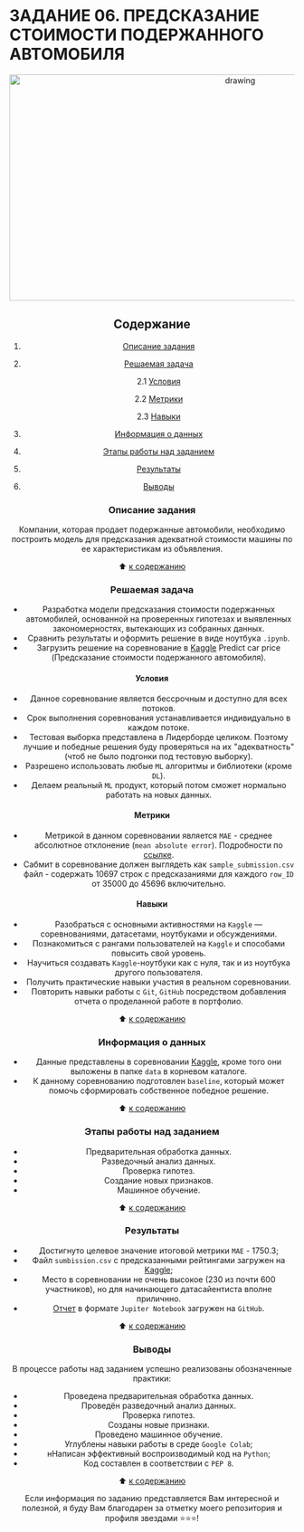 # **ЗАДАНИЕ 06. ПРЕДСКАЗАНИЕ СТОИМОСТИ ПОДЕРЖАННОГО АВТОМОБИЛЯ**

<center> <img src = https://mtdata.ru/u30/photoB82A/20119654497-0/original.jpg alt="drawing" style="width: 800px; height:400px;">

## **Содержание**

1. [Описание задания](https://github.com/Licharg/SkillFactory/blob/master/Tasks/Task_06/README.md#Описание-задания)  
2. [Решаемая задача](https://github.com/Licharg/SkillFactory/blob/master/Tasks/Task_06/README.md#Решаемая-задача)

    2.1 [Условия](https://github.com/Licharg/SkillFactory/blob/master/Tasks/Task_06/README.md#Условия)

    2.2 [Метрики](https://github.com/Licharg/SkillFactory/blob/master/Tasks/Task_06/README.md#Метрики)

    2.3 [Навыки](https://github.com/Licharg/SkillFactory/blob/master/Tasks/Task_06/README.md#Навыки)

3. [Информация о данных](https://github.com/Licharg/SkillFactory/blob/master/Tasks/Task_06/README.md#Информация-о-данных)  
4. [Этапы работы над заданием](https://github.com/Licharg/SkillFactory/blob/master/Tasks/Task_06/README.md#Этапы-работы-над-заданием)  
5. [Результаты](https://github.com/Licharg/SkillFactory/blob/master/Tasks/Task_06/README.md#Результаты)
6. [Выводы](https://github.com/Licharg/SkillFactory/blob/master/Tasks/Task_06/README.md#Выводы)

### **Описание задания**

Компании, которая продает подержанные автомобили, необходимо построить модель для предсказания адекватной стоимости машины по ее характеристикам из объявления.

:arrow_up: [к содержанию](https://github.com/Licharg/SkillFactory/blob/master/Tasks/Task_06/README.md#Содержание)

### **Решаемая задача**

- Разработка модели предсказания стоимости подержанных автомобилей, основанной на проверенных гипотезах и выявленных закономерностях, вытекающих из собранных данных.
- Сравнить результаты и оформить решение в виде ноутбука `.ipynb`.
- Загрузить решение на соревнование в [Kaggle](https://www.kaggle.com/competitions/sf-dst-predict-car-price) Predict car price (Предсказание стоимости подержанного автомобиля).

#### **Условия**

- Данное соревнование является бессрочным и доступно для всех потоков.
- Срок выполнения соревнования устанавливается индивидуально в каждом потоке.
- Тестовая выборка представлена в Лидерборде целиком. Поэтому лучшие и победные решения буду проверяться на их "адекватность" (чтоб не было подгонки под тестовую выборку).
- Разрешено использовать любые `ML` алгоритмы и библиотеки (кроме `DL`).
- Делаем реальный `ML` продукт, который потом сможет нормально работать на новых данных.

#### **Метрики**

- Метрикой в данном соревновании является `MAE` - среднее абсолютное отклонение (`mean absolute error`). Подробности по [ссылке](https://scikit-learn.org/stable/modules/generated/sklearn.metrics.mean_absolute_error.html).
- Сабмит в соревнование должен выглядеть как `sample_submission.csv` файл - содержать 10697 строк с предсказаниями для каждого `row_ID` от 35000 до 45696 включительно.

#### **Навыки**

- Разобраться с основными активностями на `Kaggle` — соревнованиями, датасетами, ноутбуками и обсуждениями.
- Познакомиться с рангами пользователей на `Kaggle` и способами повысить свой уровень.
- Научиться создавать `Kaggle`-ноутбуки как с нуля, так и из ноутбука другого пользователя.
- Получить практические навыки участия в реальном соревновании.
- Повторить навыки работы с `Git`, `GitHub` посредством добавления отчета о проделанной работе в портфолио.

:arrow_up: [к содержанию](https://github.com/Licharg/SkillFactory/blob/master/Tasks/Task_06/README.md#Содержание)

### **Информация о данных**

- Данные представлены в соревновании [Kaggle](https://www.kaggle.com/competitions/sf-dst-predict-car-price/data), кроме того они выложены в папке `data` в корневом каталоге.
- К данному соревнованию подготовлен `baseline`, который может помочь сформировать собственное победное решение.
  
:arrow_up: [к содержанию](https://github.com/Licharg/SkillFactory/blob/master/Tasks/Task_06/README.md#Содержание)

### **Этапы работы над заданием**

- Предварительная обработка данных.
- Разведочный анализ данных.
- Проверка гипотез.
- Создание новых признаков.
- Машинное обучение.

:arrow_up: [к содержанию](https://github.com/Licharg/SkillFactory/blob/master/Tasks/Task_06/README.md#Содержание)

### **Результаты**

- Достигнуто целевое значение итоговой метрики `MAE` - 1750.3;  
- Файл `sumbission.csv` с предсказанными рейтингами загружен на [Kaggle](https://www.kaggle.com/competitions/sf-dst-predict-car-price/leaderboard);
- Место в соревновании не очень высокое (230 из почти 600 участников), но для начинающего датасайентиста вполне приличнно.
- [Отчет](https://github.com/Licharg/SkillFactory/blob/master/Tasks/Task_06/Task_06_Predict_Car_Price.ipynb) в формате `Jupiter Notebook` загружен на `GitHub`.

:arrow_up: [к содержанию](https://github.com/Licharg/SkillFactory/blob/master/Tasks/Task_06/README.md#Содержание)

### **Выводы**

В процессе работы над заданием успешно реализованы обозначенные практики:

- Проведена предварительная обработка данных.
- Проведён разведочный анализ данных.
- Проверка гипотез.
- Созданы новые признаки.
- Проведено машинное обучение.
- Углублены навыки работы в среде `Google Colab`;  
- нНаписан эффективный воспроизводимый код на `Python`;  
- Код составлен в соответствии с `PEP 8`.

:arrow_up: [к содержанию](https://github.com/Licharg/SkillFactory/blob/master/Tasks/Task_06/README.md#Содержание)

Если информация по заданию представляется Вам интересной и полезной, я буду Вам благодарен за отметку моего репозитория и профиля звездами ⭐️⭐️⭐️!  
